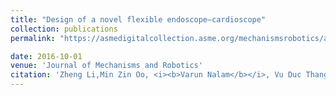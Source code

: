 ```yaml
---
title: "Design of a novel flexible endoscope—cardioscope"
collection: publications
permalink: "https://asmedigitalcollection.asme.org/mechanismsrobotics/article-abstract/8/5/051014/383991"

date: 2016-10-01
venue: 'Journal of Mechanisms and Robotics'
citation: 'Zheng Li,Min Zin Oo, <i><b>Varun Nalam</b></i>, Vu Duc Thang , Hongliang Ren , Theodoros Kofidis , Haoyong Yu'
---
```





